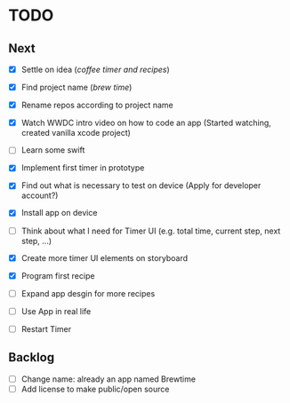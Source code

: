 # TODO

## Next

- [x] Settle on idea (_coffee timer and recipes_)
- [x] Find project name (_brew time_)
- [x] Rename repos according to project name
- [x] Watch WWDC intro video on how to code an app (Started watching, created vanilla xcode project)
- [ ] Learn some swift
- [x] Implement first timer in prototype
- [x] Find out what is necessary to test on device (Apply for developer account?)
- [x] Install app on device
- [ ] Think about what I need for Timer UI (e.g. total time, current step, next step, ...)
- [x] Create more timer UI elements on storyboard
- [x] Program first recipe
- [ ] Expand app desgin for more recipes
- [ ] Use App in real life
- [ ] Restart Timer


## Backlog

- [ ] Change name: already an app named Brewtime
- [ ] Add license to make public/open source